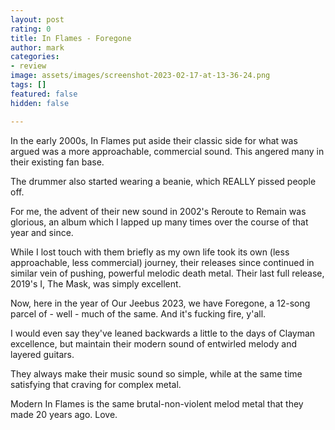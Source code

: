 ```yaml
---
layout: post
rating: 0
title: In Flames - Foregone
author: mark
categories:
- review
image: assets/images/screenshot-2023-02-17-at-13-36-24.png
tags: []
featured: false
hidden: false

---
```

In the early 2000s, In Flames put aside their classic side for what was argued was a more approachable, commercial sound. This angered many in their existing fan base. 

The drummer also started wearing a beanie, which REALLY pissed people off.

For me, the advent of their new sound in 2002's Reroute to Remain was glorious, an album which I lapped up many times over the course of that year and since. 

While I lost touch with them briefly as my own life took its own (less approachable, less commercial) journey, their releases since continued in similar vein of pushing, powerful melodic death metal. Their last full release, 2019's I, The Mask, was simply excellent.

Now, here in the year of Our Jeebus 2023, we have Foregone, a 12-song parcel of - well - much of the same. And it's fucking fire, y'all.

I would even say they've leaned backwards a little to the days of Clayman excellence, but maintain their modern sound of entwirled melody and layered guitars. 

They always make their music sound so simple, while at the same time satisfying that craving for complex metal. 

Modern In Flames is the same brutal-non-violent melod metal that they made 20 years ago. Love.